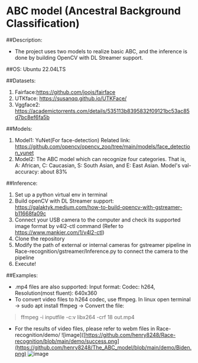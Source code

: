 # ABC model (Ancestral Background Classification)
##Description:
* The project uses two models to realize basic ABC, and the inference is done by building OpenCV with DL Streamer support.
>
##OS: Ubuntu 22.04LTS
>
##Datasets:
1. Fairface:https://github.com/joojs/fairface
2. UTKface: https://susanqq.github.io/UTKFace/
3. Vggface2: https://academictorrents.com/details/535113b8395832f09121bc53ac85d7bc8ef6fa5b
> 
##Models:
1. Model1: YuNet(For face-detection) Related link: https://github.com/opencv/opencv_zoo/tree/main/models/face_detection_yunet
2. Model2: The ABC model which can recognize four categories. That is, A: African, C: Caucasian, S: South Asian, and E: East Asian. Model's val-accuracy: about 83%
>
##Inference:
1. Set up a python virtual env in terminal 
2. Build openCV with DL Streamer support: https://galaktyk.medium.com/how-to-build-opencv-with-gstreamer-b11668fa09c
3. Connect your USB camera to the computer and check its supported image format by v4l2-ctl command
   (Refer to https://www.mankier.com/1/v4l2-ctl)
4. Clone the repository
5. Modify the path of external or internal cameras for gstreamer pipeline in Race-recognition/gstreamer/Inference.py to connect the camera to the pipeline
6. Execute!
>
##Examples:
* .mp4 files are also supported: Input format: Codec: h264, Resolution(most fluent): 640x360
* To convert video files to h264 codec, use ffmpeg. In linux open terminal -> sudo apt install ffmpeg -> Convert the file:
>ffmpeg -i inputfile -c:v libx264 -crf 18 out.mp4 
* For the results of video files, please refer to webm files in Race-recognition/demo/
![image]([https://github.com/henry8248/Race-recognition/blob/main/demo/success.png](https://github.com/henry8248/The_ABC_model/blob/main/demo/Biden.png)
![image](https://github.com/henry8248/Race-recognition/blob/main/demo/resized_cam_demo.png)

    


